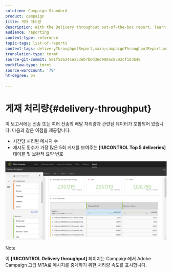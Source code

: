 ```yaml
---
solution: Campaign Standard
product: campaign
title: 게재 처리량
description: With the Delivery throughput out-of-the-box report, learn about the success of your delivery.
audience: reporting
content-type: reference
topic-tags: list-of-reports
context-tags: deliveryThroughputReport,main;campaignThroughputReport,main;programThroughputReport,main
translation-type: tm+mt
source-git-commit: 501f52624ce253eb7b0d36d908ac8502cf1d3b48
workflow-type: tm+mt
source-wordcount: '79'
ht-degree: 5%

---
```



# 게재 처리량{#delivery-throughput}

이 보고서에는 전송 또는 여러 전송의 배달 처리량과 관련된 데이터가 포함되어 있습니다. 다음과 같은 이점을 제공합니다.

* 시간당 처리된 메시지 수
* 재시도 횟수가 가장 많은 5회 게재를 보여주는 **[!UICONTROL Top 5 deliveries]** 테이블 및 보완적 요약 번호

![](assets/delivery_reports_1.png)

>[!NOTE]
>
>이 **[!UICONTROL Delivery throughput]** 페이지는 Campaign에서 Adobe Campaign 고급 MTA로 메시지를 중계하기 위한 처리량 속도를 표시합니다.

